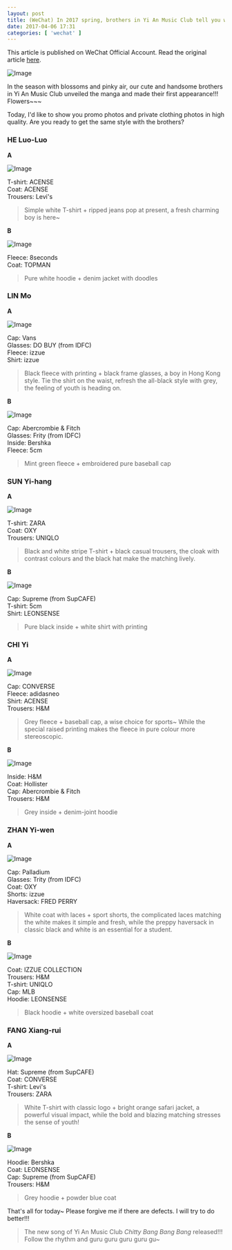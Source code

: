 ```yaml
---
layout: post
title: (WeChat) In 2017 spring, brothers in Yi An Music Club tell you what to wear~
date: 2017-04-06 17:31
categories: [ 'wechat' ]
---
```


This article is published on WeChat Official Account. Read the original article [here](https://mp.weixin.qq.com/s/58JM8kKuhrioRvRLSQGHPw).

<!-- more -->

![Image](http://mmbiz.qpic.cn/mmbiz_jpg/XOMVurd7hjTTSibgo8qpszu3xndJwsibV3ecRX1cfcbxAunBXy5ScWrKo7C2A4B97icUq0Qb53AVmpw8ew0RCJzrA/640)

In the season with blossoms and pinky air, our cute and handsome brothers in Yi An Music Club unveiled the manga and made their first appearance!!! Flowers~~~

Today, I'd like to show you promo photos and private clothing photos in high quality. Are you ready to get the same style with the brothers?

### HE Luo-Luo

**A**

![Image](http://mmbiz.qpic.cn/mmbiz_jpg/XOMVurd7hjTTSibgo8qpszu3xndJwsibV3jVxUHZoea5rV26sNrdEYoiafcWwOIJnV6V7AktaicMCyqYap4wOGjbfA/640)

T-shirt: ACENSE  
Coat: ACENSE  
Trousers: Levi's

> Simple white T-shirt + ripped jeans pop at present, a fresh charming boy is here~

**B**

![Image](http://mmbiz.qpic.cn/mmbiz_jpg/XOMVurd7hjTTSibgo8qpszu3xndJwsibV3ACTicWqA9xEnoDoLQuOqwIWVbjdTVqwmy8eQFsxaHiaLibom0dqGGvwLg/640)

Fleece: 8seconds  
Coat: TOPMAN

> Pure white hoodie + denim jacket with doodles

### LIN Mo

**A**

![Image](http://mmbiz.qpic.cn/mmbiz_jpg/XOMVurd7hjTTSibgo8qpszu3xndJwsibV3P0icRXvYKchwJ6G4vs3MerFXoiaTYZRngw5yqgsjg0OIhTYqs1kRWDzQ/640)

Cap: Vans  
Glasses: DO BUY (from IDFC)  
Fleece: izzue  
Shirt: izzue

> Black fleece with printing + black frame glasses, a boy in Hong Kong style. Tie the shirt on the waist, refresh the all-black style with grey, the feeling of youth is heading on.

**B**

![Image](http://mmbiz.qpic.cn/mmbiz_jpg/XOMVurd7hjTTSibgo8qpszu3xndJwsibV3OqhdG66s4UQu8ialvNAAYNFzTLhQ9zgjFJCVC6dBja1wNoHr8mvnLRQ/640)

Cap: Abercrombie & Fitch  
Glasses: Frity (from IDFC)  
Inside: Bershka  
Fleece: 5cm

> Mint green fleece + embroidered pure baseball cap

### SUN Yi-hang

**A**

![Image](http://mmbiz.qpic.cn/mmbiz_jpg/XOMVurd7hjTTSibgo8qpszu3xndJwsibV3BXQxG15AG40icpHjXIUtn8MbeGH8icY1eicNP60hZ7Lrm2Bhjmlyauglg/640)

T-shirt: ZARA  
Coat: OXY  
Trousers: UNIQLO

> Black and white stripe T-shirt + black casual trousers, the cloak with contrast colours and the black hat make the matching lively.

**B**

![Image](http://mmbiz.qpic.cn/mmbiz_jpg/XOMVurd7hjTTSibgo8qpszu3xndJwsibV3uMUKAicic7qQOkYSzo2K7fAAgiczMh7xpV2Wd2xeaGAOgxTJraPUjVKOA/640)

Cap: Supreme (from SupCAFE)  
T-shirt: 5cm  
Shirt: LEONSENSE

> Pure black inside + white shirt with printing

### CHI Yi

**A**

![Image](http://mmbiz.qpic.cn/mmbiz_jpg/XOMVurd7hjTTSibgo8qpszu3xndJwsibV3hI9rEAyY1ZyzwEictq1VSrfs5zhdibHSIhMLKusPybdYsqLWyLfiavGfw/640)

Cap: CONVERSE  
Fleece: adidasneo  
Shirt: ACENSE  
Trousers: H&M

> Grey fleece + baseball cap, a wise choice for sports~ While the special raised printing makes the fleece in pure colour more stereoscopic.

**B**

![Image](http://mmbiz.qpic.cn/mmbiz_jpg/XOMVurd7hjTTSibgo8qpszu3xndJwsibV3O5JZV0ZomeWAMjftyKAgVzd3jODcHwWbMevCsRMlXwUtSBIsvSYF4A/640)

Inside: H&M  
Coat: Hollister  
Cap: Abercrombie & Fitch  
Trousers: H&M

> Grey inside + denim-joint hoodie

### ZHAN Yi-wen

**A**

![Image](http://mmbiz.qpic.cn/mmbiz_jpg/XOMVurd7hjTTSibgo8qpszu3xndJwsibV30ZcxvZS7tYiaFMQhPzqhibBBGQgRgDdQaomYRr7odwSXdiauiaEKymia7Wg/640)

Cap: Palladium  
Glasses: Trity (from IDFC)  
Coat: OXY  
Shorts: izzue  
Haversack: FRED PERRY

> White coat with laces + sport shorts, the complicated laces matching the white makes it simple and fresh, while the preppy haversack in classic black and white is an essential for a student.

**B**

![Image](http://mmbiz.qpic.cn/mmbiz_jpg/XOMVurd7hjTTSibgo8qpszu3xndJwsibV34DFsVrN0ooCc0IKBEjSH9hiaBve7g48jZAxeqY67hRmkU2kAIr4OULw/640)

Coat: IZZUE COLLECTION  
Trousers: H&M  
T-shirt: UNIQLO  
Cap: MLB  
Hoodie: LEONSENSE

> Black hoodie + white oversized baseball coat

### FANG Xiang-rui

**A**

![Image](http://mmbiz.qpic.cn/mmbiz_jpg/XOMVurd7hjTTSibgo8qpszu3xndJwsibV3AKgHyGl4ELkrIbOGMlG9GVSPibCdRVgGDLfsPp8NzqIOzykSmyvSnUw/640)

Hat: Supreme (from SupCAFE)  
Coat: CONVERSE  
T-shirt: Levi's  
Trousers: ZARA

> White T-shirt with classic logo + bright orange safari jacket, a powerful visual impact, while the bold and blazing matching stresses the sense of youth!

**B**

![Image](http://mmbiz.qpic.cn/mmbiz_jpg/XOMVurd7hjTTSibgo8qpszu3xndJwsibV3TZCJkEqkFmHcr7sTQ6MtXibGqqRDUYM9KSU5fIa1o0pwTtf4RPBdVIA/640)

Hoodie: Bershka  
Coat: LEONSENSE  
Cap: Supreme (from SupCAFE)  
Trousers: H&M

> Grey hoodie + powder blue coat

That's all for today~ Please forgive me if there are defects. I will try to do better!!!

> The new song of Yi An Music Club <i>Chitty Bang Bang Bang</i> released!!!<br />Follow the rhythm and guru guru guru guru gu~
